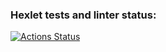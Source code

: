### Hexlet tests and linter status:
[![Actions Status](https://github.com/VoroshilovYuri/qa-engineer-project-85/actions/workflows/hexlet-check.yml/badge.svg)](https://github.com/VoroshilovYuri/qa-engineer-project-85/actions)